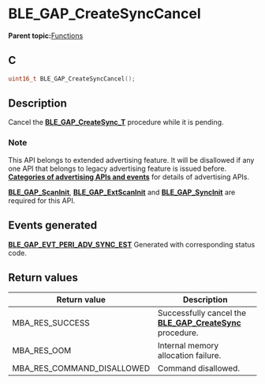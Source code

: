 # BLE\_GAP\_CreateSyncCancel

**Parent topic:**[Functions](GUID-D235316A-5434-4ADA-AEF5-10D073D0126B.md)

## C

```c
uint16_t BLE_GAP_CreateSyncCancel();
```

## Description

Cancel the **[BLE\_GAP\_CreateSync\_T](GUID-F9ADA7E5-D2F4-4AC7-B70F-57DF32F96756.md)** procedure while it is pending.

### Note

This API belongs to extended advertising feature. It will be disallowed if any one API that belongs to legacy advertising feature is issued before. **[Categories of advertising APIs and events](GUID-FD421446-446E-4881-8545-936E69D4C93F.md)** for details of advertising APIs.

**[BLE\_GAP\_ScanInit](GUID-99A5150A-D68F-4BBC-9CCB-B091E1EDFF55.md)**, **[BLE\_GAP\_ExtScanInit](GUID-07438979-F739-480E-A2C2-0329A5939525.md)** and **[BLE\_GAP\_SyncInit](GUID-99A5150A-D68F-4BBC-9CCB-B091E1EDFF55.md)** are required for this API.

## Events generated

**[BLE\_GAP\_EVT\_PERI\_ADV\_SYNC\_EST](GUID-085D2B3E-E5DB-4072-8916-29201399538E.md)** Generated with corresponding status code.

## Return values

|Return value|Description|
|------------|-----------|
|MBA\_RES\_SUCCESS|Successfully cancel the **[BLE\_GAP\_CreateSync](GUID-8680FA51-B717-4A7D-A1E9-05B7B54B3DB9.md)** procedure.|
|MBA\_RES\_OOM|Internal memory allocation failure.|
|MBA\_RES\_COMMAND\_DISALLOWED|Command disallowed.|

